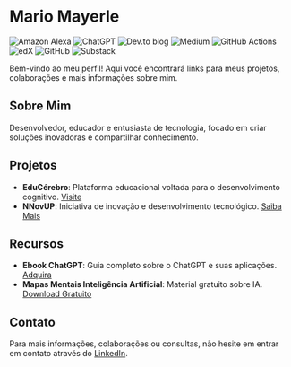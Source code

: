 # Mario Mayerle
![Amazon Alexa](https://img.shields.io/badge/amazon%20alexa-52b5f7?style=for-the-badge&logo=amazon%20alexa&logoColor=white) ![ChatGPT](https://img.shields.io/badge/chatGPT-74aa9c?style=for-the-badge&logo=openai&logoColor=white) ![Dev.to blog](https://img.shields.io/badge/dev.to-0A0A0A?style=for-the-badge&logo=dev.to&logoColor=white) ![Medium](https://img.shields.io/badge/Medium-12100E?style=for-the-badge&logo=medium&logoColor=white) ![GitHub Actions](https://img.shields.io/badge/github%20actions-%232671E5.svg?style=for-the-badge&logo=githubactions&logoColor=white) ![edX](https://img.shields.io/badge/edX-%2302262B.svg?style=for-the-badge&logo=edX&logoColor=white) ![GitHub](https://img.shields.io/badge/github-%23121011.svg?style=for-the-badge&logo=github&logoColor=white) ![Substack](https://img.shields.io/badge/Substack-%23006f5c.svg?style=for-the-badge&logo=substack&logoColor=FF6719) 

Bem-vindo ao meu perfil! Aqui você encontrará links para meus projetos, colaborações e mais informações sobre mim.

## Sobre Mim

Desenvolvedor, educador e entusiasta de tecnologia, focado em criar soluções inovadoras e compartilhar conhecimento.

## Projetos

- **EduCérebro**: Plataforma educacional voltada para o desenvolvimento cognitivo. [Visite](https://educerebro.com.br)
- **NNovUP**: Iniciativa de inovação e desenvolvimento tecnológico. [Saiba Mais](https://nnovup.com.br)

## Recursos

- **Ebook ChatGPT**: Guia completo sobre o ChatGPT e suas aplicações. [Adquira](https://educerebro.store)
- **Mapas Mentais Inteligência Artificial**: Material gratuito sobre IA. [Download Gratuito](https://educerebro.store)

## Contato

Para mais informações, colaborações ou consultas, não hesite em entrar em contato através do [LinkedIn](https://www.linkedin.com).

